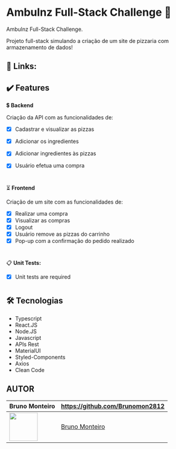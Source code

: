 <p id= "voltar"></p>

<h1 id="sobre">Ambulnz Full-Stack Challenge 🍕</h1>

<p>Ambulnz Full-Stack Challenge.</p>

<p>Projeto full-stack simulando a criação de um site de pizzaria com armazenamento de dados!</p>

<h2 id="links">🔗 Links:</h2>


<h2 id="features">✔️ Features</h2>

💲 <b>Backend</b>

<p>Criação da API com as funcionalidades de:</p>

- [x] Cadastrar e visualizar as pizzas
- [x] Adicionar os ingredientes
- [x] Adicionar ingredientes às pizzas
- [x] Usuário efetua uma compra


#
⏳ <b>Frontend</b>

<p>Criação de um site com as funcionalidades de:</p>


- [x] Realizar uma compra
- [x] Visualizar as compras 
- [x] Logout
- [x] Usuário remove as pizzas do carrinho
- [x] Pop-up com a confirmação do pedido realizado

#
📋 <b>Unit Tests:</b>
- [x] Unit tests are required
#

 <h2 id="tecnologias">🛠 Tecnologias</h2>

- Typescript
- React.JS
- Node.JS
- Javascript
- APIs Rest
- MaterialUI
- Styled-Components
- Axios
- Clean Code

## AUTOR

Bruno Monteiro  | https://github.com/Brunomon2812
--------- | ------
[<img src="https://avatars.githubusercontent.com/Brunomon2812" width="75px;"/>](https://github.com/Brunomon2812) | [Bruno Monteiro](https://github.com/Brunomon2812)
